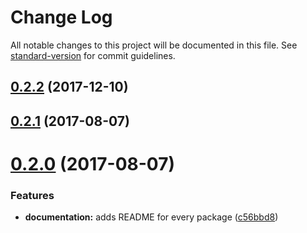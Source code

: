 # Change Log

All notable changes to this project will be documented in this file.
See [standard-version](https://github.com/conventional-changelog/standard-version) for commit guidelines.

<a name="0.2.2"></a>
## [0.2.2](https://github.com/wemake-services/remark-lint-are-links-valid/compare/remark-lint-are-links-valid-duplicate@0.2.1...remark-lint-are-links-valid-duplicate@0.2.2) (2017-12-10)




<a name="0.2.1"></a>
## [0.2.1](https://github.com/wemake-services/remark-lint-are-links-valid/compare/remark-lint-are-links-valid-duplicate@0.2.0...remark-lint-are-links-valid-duplicate@0.2.1) (2017-08-07)




<a name="0.2.0"></a>
# [0.2.0](https://github.com/wemake-services/remark-lint-are-links-valid/compare/remark-lint-are-links-valid-duplicate@0.1.1...remark-lint-are-links-valid-duplicate@0.2.0) (2017-08-07)


### Features

* **documentation:** adds README for every package ([c56bbd8](https://github.com/wemake-services/remark-lint-are-links-valid/commit/c56bbd8))
